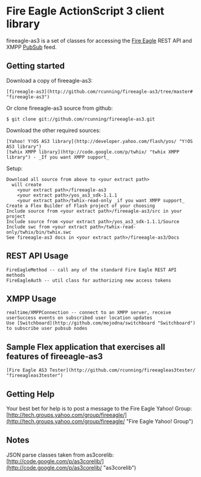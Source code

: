 # Fire Eagle ActionScript 3 client library

fireeagle-as3 is a set of classes for accessing the 
[Fire Eagle](http://fireeagle.yahoo.net/ "Fire Eagle") REST API
and XMPP [PubSub](http://xmpp.org/extensions/xep-0060.html "XEP-0060: Publish-Subscribe") feed.

## Getting started

Download a copy of fireeagle-as3:

    [fireeagle-as3](http://github.com/rcunning/fireeagle-as3/tree/master# "fireeagle-as3")

Or clone fireeagle-as3 source from github:

    $ git clone git://github.com/rcunning/fireeagle-as3.git

Download the other required sources:

    [Yahoo! Y!OS AS3 library](http://developer.yahoo.com/flash/yos/ "Y!OS AS3 library")
    [twhix XMPP library](http://code.google.com/p/twhix/ "twhix XMPP library") - _If you want XMPP support_

Setup:

    Download all source from above to <your extract path>
      will create 
        <your extract path>/fireeagle-as3
        <your extract path>/yos_as3_sdk-1.1.1
        <your extract path>/twhix-read-only _if you want XMPP support_
    Create a Flex Builder of Flash project of your choosing
    Include source from <your extract path>/fireeagle-as3/src in your project
    Include source from <your extract path>/yos_as3_sdk-1.1.1/Source
    Include swc from <your extract path>/twhix-read-only/twhix/bin/twhix.swc
    See fireeagle-as3 docs in <your extract path>/fireeagle-as3/Docs

## REST API Usage

    FireEagleMethod -- call any of the standard Fire Eagle REST API methods
    FireEagleAuth -- util class for authorizing new access tokens

## XMPP Usage

    realtime/XMPPConnection -- connect to an XMPP server, receive userSuccess events on subscribed user location updates
    Use [Switchboard](http://github.com/mojodna/switchboard "Switchboard") to subscribe user pubsub nodes

## Sample Flex application that exercises all features of fireeagle-as3

    [Fire Eagle AS3 Tester](http://github.com/rcunning/fireeagleas3tester/ "fireeagleas3tester")

## Getting Help

Your best bet for help is to post a message to the Fire Eagle Yahoo! Group:
[http://tech.groups.yahoo.com/group/fireeagle/](http://tech.groups.yahoo.com/group/fireeagle/ "Fire Eagle Yahoo! Group")

## Notes

JSON parse classes taken from as3corelib: [http://code.google.com/p/as3corelib/](http://code.google.com/p/as3corelib/ "as3corelib")

